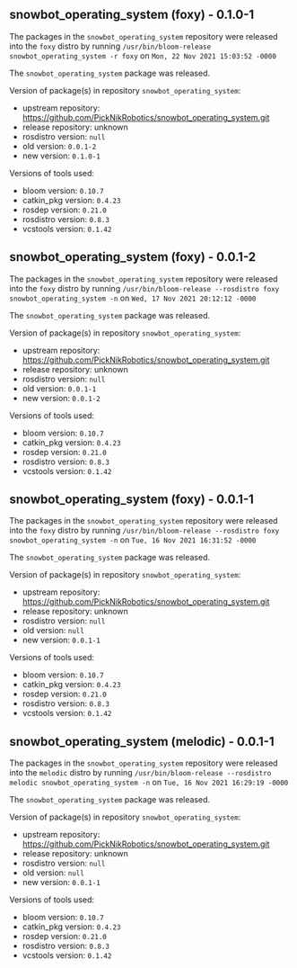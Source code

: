 ## snowbot_operating_system (foxy) - 0.1.0-1

The packages in the `snowbot_operating_system` repository were released into the `foxy` distro by running `/usr/bin/bloom-release snowbot_operating_system -r foxy` on `Mon, 22 Nov 2021 15:03:52 -0000`

The `snowbot_operating_system` package was released.

Version of package(s) in repository `snowbot_operating_system`:

- upstream repository: https://github.com/PickNikRobotics/snowbot_operating_system.git
- release repository: unknown
- rosdistro version: `null`
- old version: `0.0.1-2`
- new version: `0.1.0-1`

Versions of tools used:

- bloom version: `0.10.7`
- catkin_pkg version: `0.4.23`
- rosdep version: `0.21.0`
- rosdistro version: `0.8.3`
- vcstools version: `0.1.42`


## snowbot_operating_system (foxy) - 0.0.1-2

The packages in the `snowbot_operating_system` repository were released into the `foxy` distro by running `/usr/bin/bloom-release --rosdistro foxy snowbot_operating_system -n` on `Wed, 17 Nov 2021 20:12:12 -0000`

The `snowbot_operating_system` package was released.

Version of package(s) in repository `snowbot_operating_system`:

- upstream repository: https://github.com/PickNikRobotics/snowbot_operating_system.git
- release repository: unknown
- rosdistro version: `null`
- old version: `0.0.1-1`
- new version: `0.0.1-2`

Versions of tools used:

- bloom version: `0.10.7`
- catkin_pkg version: `0.4.23`
- rosdep version: `0.21.0`
- rosdistro version: `0.8.3`
- vcstools version: `0.1.42`


## snowbot_operating_system (foxy) - 0.0.1-1

The packages in the `snowbot_operating_system` repository were released into the `foxy` distro by running `/usr/bin/bloom-release --rosdistro foxy snowbot_operating_system -n` on `Tue, 16 Nov 2021 16:31:52 -0000`

The `snowbot_operating_system` package was released.

Version of package(s) in repository `snowbot_operating_system`:

- upstream repository: https://github.com/PickNikRobotics/snowbot_operating_system.git
- release repository: unknown
- rosdistro version: `null`
- old version: `null`
- new version: `0.0.1-1`

Versions of tools used:

- bloom version: `0.10.7`
- catkin_pkg version: `0.4.23`
- rosdep version: `0.21.0`
- rosdistro version: `0.8.3`
- vcstools version: `0.1.42`


## snowbot_operating_system (melodic) - 0.0.1-1

The packages in the `snowbot_operating_system` repository were released into the `melodic` distro by running `/usr/bin/bloom-release --rosdistro melodic snowbot_operating_system -n` on `Tue, 16 Nov 2021 16:29:19 -0000`

The `snowbot_operating_system` package was released.

Version of package(s) in repository `snowbot_operating_system`:

- upstream repository: https://github.com/PickNikRobotics/snowbot_operating_system.git
- release repository: unknown
- rosdistro version: `null`
- old version: `null`
- new version: `0.0.1-1`

Versions of tools used:

- bloom version: `0.10.7`
- catkin_pkg version: `0.4.23`
- rosdep version: `0.21.0`
- rosdistro version: `0.8.3`
- vcstools version: `0.1.42`


